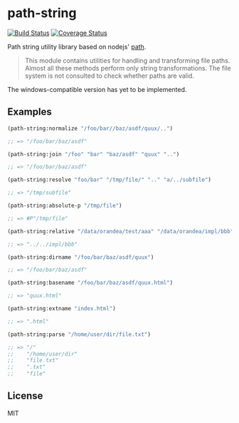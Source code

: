 # path-string
[![Build Status](https://travis-ci.org/wemeetagain/path-string.svg?branch=master)](https://travis-ci.org/wemeetagain/path-string)
[![Coverage Status](https://coveralls.io/repos/wemeetagain/path-string/badge.svg?branch=master&service=github)](https://coveralls.io/github/wemeetagain/path-string?branch=master)

Path string utility library based on nodejs' [path](https://nodejs.org/api/path.html).

> This module contains utilities for handling and transforming file paths. Almost all these methods perform only string transformations. The file system is not consulted to check whether paths are valid.

The windows-compatible version has yet to be implemented.

## Examples

```lisp
(path-string:normalize "/foo/bar//baz/asdf/quux/..")

;; => "/foo/bar/baz/asdf"

(path-string:join "/foo" "bar" "baz/asdf" "quux" "..")

;; => "/foo/bar/baz/asdf"

(path-string:resolve "foo/bar" "/tmp/file/" ".." "a/../subfile")

;; => "/tmp/subfile"

(path-string:absolute-p "/tmp/file")

;; => #P"/tmp/file"

(path-string:relative "/data/orandea/test/aaa" "/data/orandea/impl/bbb")

;; => "../../impl/bbb"

(path-string:dirname "/foo/bar/baz/asdf/quux")

;; => "/foo/bar/baz/asdf"

(path-string:basename "/foo/bar/baz/asdf/quux.html")

;; => "quux.html"

(path-string:extname "index.html")

;; => ".html"

(path-string:parse "/home/user/dir/file.txt")

;; => "/"
;;    "/home/user/dir"
;;    "file.txt"
;;    ".txt"
;;    "file"
```

## License

MIT
